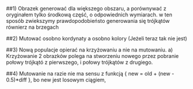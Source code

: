 ##1) Obrazek generować dla większego obszaru, a porównywać z oryginałem tylko środkową część,
o odpowiednich wymiarach. w ten sposób zwiekszymy prawdopodobieństo generowania się trójkątów równierz na brzegach

##2) Mutować osobno kordynaty a osobno kolory (Jeżeli teraz tak nie jest)

##3) Nową populacje opierać na krzyżowaniu a nie na mutowaniu.
    a) Krzyżowanie 2 obrazków polega na stworzeniu nowego przez pobranie połowy trójkątó z pierwszego,
    i połowy trójkątów z drugiego.

##4) Mutowanie na razie nie ma sensu z funkcją { new = old + (new - 0.5)*diff }, bo new jest losowym ciągiem,
